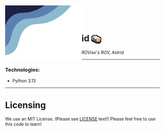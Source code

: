 <img height=180 style="position:fixed" src="docs/wave.png"></img>

<br>
<br>
<br>

<h1 align=center> Astrid <img width=32 height=32 style="vertical-align:middle" src="docs/astrid_pixelart.png"></img> </h1>
<p align=center><i>Source Code to impROVise's ROV, Astrid</i>

---

### Technologies:
- Python 3.13

---
# Licensing
We use an MIT License. (Please see [LICENSE](LICENSE) text!) Please feel free to use this code to learn!